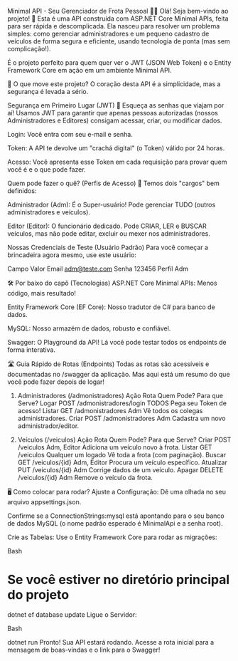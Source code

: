 Minimal API - Seu Gerenciador de Frota Pessoal 🚗💨
Olá! Seja bem-vindo ao projeto! 👋
Esta é uma API construída com ASP.NET Core Minimal APIs, feita para ser rápida e descomplicada. Ela nasceu para resolver um problema simples: como gerenciar administradores e um pequeno cadastro de veículos de forma segura e eficiente, usando tecnologia de ponta (mas sem complicação!).

É o projeto perfeito para quem quer ver o JWT (JSON Web Token) e o Entity Framework Core em ação em um ambiente Minimal API.

🚀 O que move este projeto?
O coração desta API é a simplicidade, mas a segurança é levada a sério.

Segurança em Primeiro Lugar (JWT) 🔐
Esqueça as senhas que viajam por aí! Usamos JWT para garantir que apenas pessoas autorizadas (nossos Administradores e Editores) consigam acessar, criar, ou modificar dados.

Login: Você entra com seu e-mail e senha.

Token: A API te devolve um "crachá digital" (o Token) válido por 24 horas.

Acesso: Você apresenta esse Token em cada requisição para provar quem você é e o que pode fazer.

Quem pode fazer o quê? (Perfis de Acesso) 🦸
Temos dois "cargos" bem definidos:

Administrador (Adm): É o Super-usuário! Pode gerenciar TUDO (outros administradores e veículos).

Editor (Editor): O funcionário dedicado. Pode CRIAR, LER e BUSCAR veículos, mas não pode editar, excluir ou mexer nos administradores.

Nossas Credenciais de Teste (Usuário Padrão)
Para você começar a brincadeira agora mesmo, use este usuário:

Campo	Valor
Email	adm@teste.com
Senha	123456
Perfil	Adm

🛠️ Por baixo do capô (Tecnologias)
ASP.NET Core Minimal APIs: Menos código, mais resultado!

Entity Framework Core (EF Core): Nosso tradutor de C# para banco de dados.

MySQL: Nosso armazém de dados, robusto e confiável.

Swagger: O Playground da API! Lá você pode testar todos os endpoints de forma interativa.

🛣️ Guia Rápido de Rotas (Endpoints)
Todas as rotas são acessíveis e documentadas no /swagger da aplicação. Mas aqui está um resumo do que você pode fazer depois de logar!

1. Administradores (/admonistradores)
Ação	Rota	Quem Pode?	Para que Serve?
Logar	POST /admonistradores/login	TODOS	Pega seu Token de acesso!
Listar	GET /admonistradores	Adm	Vê todos os colegas administradores.
Criar	POST /admonistradores	Adm	Cadastra um novo administrador/editor.

2. Veículos (/veiculos)
Ação	Rota	Quem Pode?	Para que Serve?
Criar	POST /veiculos	Adm, Editor	Adiciona um veículo novo à frota.
Listar	GET /veiculos	Qualquer um logado	Vê toda a frota (com paginação).
Buscar	GET /veiculos/{id}	Adm, Editor	Procura um veículo específico.
Atualizar	PUT /veiculos/{id}	Adm	Corrige dados de um veículo.
Apagar	DELETE /veiculos/{id}	Adm	Remove o veículo da frota.

🖥️ Como colocar para rodar?
Ajuste a Configuração: Dê uma olhada no seu arquivo appsettings.json.

Confirme se a ConnectionStrings:mysql está apontando para o seu banco de dados MySQL (o nome padrão esperado é MinimalApi e a senha root).

Crie as Tabelas: Use o Entity Framework Core para rodar as migrações:

Bash

# Se você estiver no diretório principal do projeto
dotnet ef database update
Ligue o Servidor:

Bash

dotnet run
Pronto! Sua API estará rodando. Acesse a rota inicial para a mensagem de boas-vindas e o link para o Swagger!
